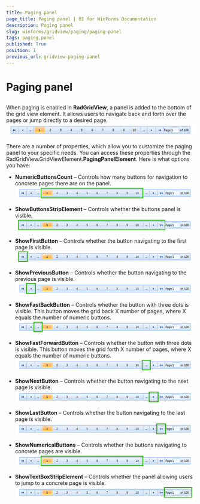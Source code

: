 ```yaml
---
title: Paging panel
page_title: Paging panel | UI for WinForms Documentation
description: Paging panel
slug: winforms/gridview/paging/paging-panel
tags: paging,panel
published: True
position: 1
previous_url: gridview-paging-panel
---
```


# Paging panel



## 

When paging is enabled in __RadGridView__, a panel is added to the bottom of the grid view element. It allows users to navigate back and forth over the pages or jump directly to a desired page.<br>![gridview-paging-panel 001](images/gridview-paging-panel001.png)

There are a number of properties, which allow you to customize the paging panel to your specific needs. You can access these properties through the RadGridView.GridViewElement.__PagingPanelElement__. Here is what options you have:

* __NumericButtonsCount__ – Controls how many buttons for navigation to concrete pages there are on the panel.<br>![gridview-paging-panel 002](images/gridview-paging-panel002.png)

* __ShowButtonsStripElement__ – Controls whether the buttons panel is visible.<br>![gridview-paging-panel 003](images/gridview-paging-panel003.png)

* __ShowFirstButton__ – Controls whether the button navigating to the first page is visible.<br>![gridview-paging-panel 006](images/gridview-paging-panel006.png)

* __ShowPreviousButton__ – Controls whether the button navigating to the previous page is visible.<br>![gridview-paging-panel 009](images/gridview-paging-panel009.png)

* __ShowFastBackButton__ – Controls whether the button with three dots is visible. This button moves the grid back X number of pages, where X equals the number of numeric buttons.<br>![gridview-paging-panel 004](images/gridview-paging-panel004.png)

* __ShowFastForwardButton__ – Controls whether the button with three dots is visible. This button moves the grid forth X number of pages, where X equals the number of numeric buttons.<br>![gridview-paging-panel 005](images/gridview-paging-panel005.png)

* __ShowNextButton__ – Controls whether the button navigating to the next page is visible.<br>![gridview-paging-panel 008](images/gridview-paging-panel008.png)

* __ShowLastButton__ – Controls whether the button navigating to the last page is visible.<br>![gridview-paging-panel 007](images/gridview-paging-panel007.png)

* __ShowNumericalButtons__ – Controls whether the buttons navigating to concrete pages are visible.<br>![gridview-paging-panel 002](images/gridview-paging-panel002.png)

* __ShowTextBoxStripElement__ – Controls whether the panel allowing users to jump to a concrete page is visible.<br>![gridview-paging-panel 010](images/gridview-paging-panel010.png)

